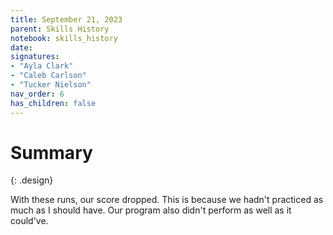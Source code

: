 ```yaml
---
title: September 21, 2023
parent: Skills History
notebook: skills_history
date: 
signatures:
- "Ayla Clark"
- "Caleb Carlson"
- "Tucker Nielson"
nav_order: 6
has_children: false
---
```


# Summary
{: .design}

With these runs, our score dropped. This is because we hadn't practiced as much as I should have. Our program also didn't perform as well as it could've.



<canvas id="SkillsHistory" to_date="2023-09-21"></canvas>
